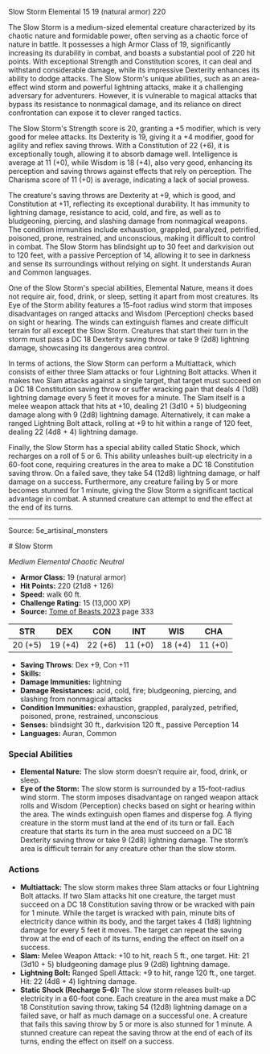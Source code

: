 <MonsterName/>Slow Storm</MonsterName>
<CreatureType/>Elemental</CreatureType>
<CR/>15</CR>
<AC/>19 (natural armor)</AC>
<HP/>220</HP>
<summary>The Slow Storm is a medium-sized elemental creature characterized by its chaotic nature and formidable power, often serving as a chaotic force of nature in battle. It possesses a high Armor Class of 19, significantly increasing its durability in combat, and boasts a substantial pool of 220 hit points. With exceptional Strength and Constitution scores, it can deal and withstand considerable damage, while its impressive Dexterity enhances its ability to dodge attacks. The Slow Storm's unique abilities, such as an area-effect wind storm and powerful lightning attacks, make it a challenging adversary for adventurers. However, it is vulnerable to magical attacks that bypass its resistance to nonmagical damage, and its reliance on direct confrontation can expose it to clever ranged tactics.</summary>

<detail>

The Slow Storm's Strength score is 20, granting a +5 modifier, which is very good for melee attacks. Its Dexterity is 19, giving it a +4 modifier, good for agility and reflex saving throws. With a Constitution of 22 (+6), it is exceptionally tough, allowing it to absorb damage well. Intelligence is average at 11 (+0), while Wisdom is 18 (+4), also very good, enhancing its perception and saving throws against effects that rely on perception. The Charisma score of 11 (+0) is average, indicating a lack of social prowess.

The creature's saving throws are Dexterity at +9, which is good, and Constitution at +11, reflecting its exceptional durability. It has immunity to lightning damage, resistance to acid, cold, and fire, as well as to bludgeoning, piercing, and slashing damage from nonmagical weapons. The condition immunities include exhaustion, grappled, paralyzed, petrified, poisoned, prone, restrained, and unconscious, making it difficult to control in combat. The Slow Storm has blindsight up to 30 feet and darkvision out to 120 feet, with a passive Perception of 14, allowing it to see in darkness and sense its surroundings without relying on sight. It understands Auran and Common languages.

One of the Slow Storm's special abilities, Elemental Nature, means it does not require air, food, drink, or sleep, setting it apart from most creatures. Its Eye of the Storm ability features a 15-foot radius wind storm that imposes disadvantages on ranged attacks and Wisdom (Perception) checks based on sight or hearing. The winds can extinguish flames and create difficult terrain for all except the Slow Storm. Creatures that start their turn in the storm must pass a DC 18 Dexterity saving throw or take 9 (2d8) lightning damage, showcasing its dangerous area control.

In terms of actions, the Slow Storm can perform a Multiattack, which consists of either three Slam attacks or four Lightning Bolt attacks. When it makes two Slam attacks against a single target, that target must succeed on a DC 18 Constitution saving throw or suffer wracking pain that deals 4 (1d8) lightning damage every 5 feet it moves for a minute. The Slam itself is a melee weapon attack that hits at +10, dealing 21 (3d10 + 5) bludgeoning damage along with 9 (2d8) lightning damage. Alternatively, it can make a ranged Lightning Bolt attack, rolling at +9 to hit within a range of 120 feet, dealing 22 (4d8 + 4) lightning damage.

Finally, the Slow Storm has a special ability called Static Shock, which recharges on a roll of 5 or 6. This ability unleashes built-up electricity in a 60-foot cone, requiring creatures in the area to make a DC 18 Constitution saving throw. On a failed save, they take 54 (12d8) lightning damage, or half damage on a success. Furthermore, any creature failing by 5 or more becomes stunned for 1 minute, giving the Slow Storm a significant tactical advantage in combat. A stunned creature can attempt to end the effect at the end of its turns.</detail>



---

Source: 5e_artisinal_monsters

<statblock>
# Slow Storm

*Medium* *Elemental* *Chaotic Neutral*

- **Armor Class:** 19 (natural armor)
- **Hit Points:** 220 (21d8 + 126)
- **Speed:** walk 60 ft.
- **Challenge Rating:** 15 (13,000 XP)
- **Source:** [Tome of Beasts 2023](https://koboldpress.com/kpstore/product/tome-of-beasts-1-2023-edition/) page 333

| STR | DEX | CON | INT | WIS | CHA |
| --- | --- | --- | --- | --- | --- |
| 20 (+5) | 19 (+4) | 22 (+6) | 11 (+0) | 18 (+4) | 11 (+0) |

- **Saving Throws**: Dex +9, Con +11
- **Skills:** 
- **Damage Immunities:** lightning
- **Damage Resistances:** acid, cold, fire; bludgeoning, piercing, and slashing from nonmagical attacks
- **Condition Immunities:** exhaustion, grappled, paralyzed, petrified, poisoned, prone, restrained, unconscious
- **Senses:** blindsight 30 ft., darkvision 120 ft., passive Perception 14
- **Languages:** Auran, Common

### Special Abilities

- **Elemental Nature:** The slow storm doesn’t require air, food, drink, or sleep.
- **Eye of the Storm:** The slow storm is surrounded by a 15-foot-radius wind storm. The storm imposes disadvantage on ranged weapon attack rolls and Wisdom (Perception) checks based on sight or hearing within the area. The winds extinguish open flames and disperse fog. A flying creature in the storm must land at the end of its turn or fall. Each creature that starts its turn in the area must succeed on a DC 18 Dexterity saving throw or take 9 (2d8) lightning damage. The storm’s area is difficult terrain for any creature other than the slow storm.

### Actions

- **Multiattack:** The slow storm makes three Slam attacks or four Lightning Bolt attacks. If two Slam attacks hit one creature, the target must succeed on a DC 18 Constitution saving throw or be wracked with pain for 1 minute. While the target is wracked with pain, minute bits of electricity dance within its body, and the target takes 4 (1d8) lightning damage for every 5 feet it moves. The target can repeat the saving throw at the end of each of its turns, ending the effect on itself on a success.
- **Slam:** Melee Weapon Attack: +10 to hit, reach 5 ft., one target. Hit: 21 (3d10 + 5) bludgeoning damage plus 9 (2d8) lightning damage.
- **Lightning Bolt:** Ranged Spell Attack: +9 to hit, range 120 ft., one target. Hit: 22 (4d8 + 4) lightning damage.
- **Static Shock (Recharge 5–6):** The slow storm releases built-up electricity in a 60-foot cone. Each creature in the area must make a DC 18 Constitution saving throw, taking 54 (12d8) lightning damage on a failed save, or half as much damage on a successful one. A creature that fails this saving throw by 5 or more is also stunned for 1 minute. A stunned creature can repeat the saving throw at the end of each of its turns, ending the effect on itself on a success.
</statblock>



